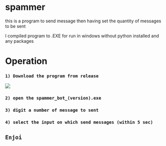 # spammer

this is a program to send message then having set the quantity of messages to be sent


I compiled program to .EXE for run in windows without python installed and any packages

# Operation
### `1) Download the program from release`
![](https://is.gd/DECOLO)
### `2) open the spammer_bot_(version).exe`
### `3) digit a number of message to sent`
### `4) select the input on which send messages (within 5 sec)`
## `Enjoi`

